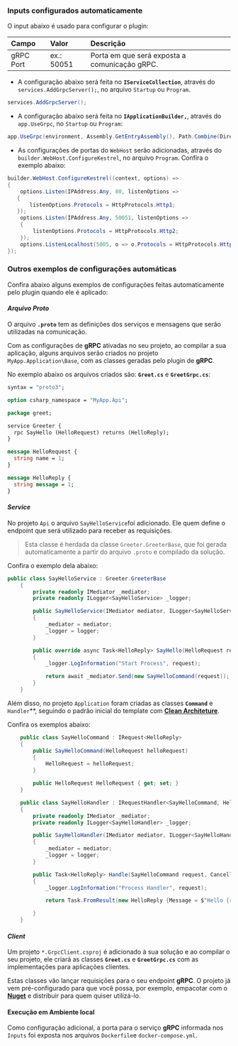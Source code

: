 ### **Inputs configurados automaticamente**  

O input abaixo é usado para configurar o plugin:  

| **Campo** | **Valor** | **Descrição** |
| :--- | :--- | :--- |
| gRPC Port | ex.: 50051 |  Porta em que será exposta a comunicação gRPC. |

- A configuração abaixo será feita no **`IServiceCollection`**, através do `services.AddGrpcServer();`, no arquivo `Startup` ou `Program`.      

```csharp
services.AddGrpcServer();
```

- A configuração abaixo será feita no **`IApplicationBuilder,`**, através do `app.UseGrpc`, no `Startup` ou `Program`:  

```csharp
app.UseGrpc(environment, Assembly.GetEntryAssembly(), Path.Combine(Directory.GetParent(environment.ContentRootPath).FullName, "Protos"));
```

- As configurações de portas do `WebHost` serão adicionadas, através do `builder.WebHost.ConfigureKestrel`, no arquivo `Program`. Confira o exemplo abaixo:   

```csharp
builder.WebHost.ConfigureKestrel((context, options) =>
{
    options.Listen(IPAddress.Any, 80, listenOptions =>
   {
       listenOptions.Protocols = HttpProtocols.Http1;
   });
    options.Listen(IPAddress.Any, 50051, listenOptions =>
    {
        listenOptions.Protocols = HttpProtocols.Http2;
    });
    options.ListenLocalhost(5005, o => o.Protocols = HttpProtocols.Http2); 
});
```

### **Outros exemplos de configurações automáticas**

Confira abaixo alguns exemplos de configurações feitas automaticamente pelo plugin quando ele é aplicado:  

#### ***Arquivo Proto***

O arquivo **`.proto`** tem as definições dos serviços e mensagens que serão utilizadas na comunicação.

Com as configurações de **gRPC** ativadas no seu projeto, ao compilar a sua aplicação, alguns arquivos serão criados no projeto `MyApp.Application\Base`, com as classes geradas pelo plugin de **gRPC**. 

No exemplo abaixo os arquivos criados são: **`Greet.cs`** e **`GreetGrpc.cs`**:  

```proto
syntax = "proto3";

option csharp_namespace = "MyApp.Api";

package greet;

service Greeter {
  rpc SayHello (HelloRequest) returns (HelloReply);
}

message HelloRequest {
  string name = 1;
}

message HelloReply {
  string message = 1;
}
```

#### ***Service***

No projeto `Api` o arquivo `SayHelloService`foi adicionado. Ele quem define o endpoint que será utilizado para receber as requisições.

> Esta classe é herdada da classe `Greeter.GreeterBase`, que foi gerada automaticamente a partir do arquivo `.proto` e compilado da solução.

Confira o exemplo dela abaixo:  

```csharp
public class SayHelloService : Greeter.GreeterBase
    {
        private readonly IMediator _mediator;
        private readonly ILogger<SayHelloService> _logger;

        public SayHelloService(IMediator mediator, ILogger<SayHelloService> logger)
        {
            _mediator = mediator;
            _logger = logger;
        }

        public override async Task<HelloReply> SayHello(HelloRequest request, ServerCallContext context)
        {
            _logger.LogInformation("Start Process", request);

            return await _mediator.Send(new SayHelloCommand(request));
        }
    }
```

Além disso, no projeto `Application` foram criadas as classes **`Command`** e `Handler`**, seguindo o padrão inicial do template com [**Clean Architeture**](https://www.zup.com.br/blog/clean-architecture-arquitetura-limpa). 

Confira os exemplos abaixo:  

```csharp
    public class SayHelloCommand : IRequest<HelloReply>
    {
        public SayHelloCommand(HelloRequest helloRequest)
        {
            HelloRequest = helloRequest;
        }

        public HelloRequest HelloRequest { get; set; }
    }
```

```csharp
    public class SayHelloHandler : IRequestHandler<SayHelloCommand, HelloReply>
    {
        private readonly IMediator _mediator;
        private readonly ILogger<SayHelloHandler> _logger;

        public SayHelloHandler(IMediator mediator, ILogger<SayHelloHandler> logger)
        {
            _mediator = mediator;
            _logger = logger;
        }

        public Task<HelloReply> Handle(SayHelloCommand request, CancellationToken cancellationToken)
        {
            _logger.LogInformation("Process Handler", request);

            return Task.FromResult(new HelloReply {Message = $"Hello {request.HelloRequest.Name }!"});

        }
    }
```

#### ***Client***

Um projeto `*.GrpcClient.csproj` é adicionado à sua solução e ao compilar o seu projeto, ele criará as classes **`Greet.cs`** e **`GreetGrpc.cs`** com as implementações para aplicações clientes. 

Estas classes vão lançar requisições para o seu endpoint **gRPC**. O projeto já vem pré-configurado para que você possa, por exemplo, empacotar com o [**Nuget**](https://www.nuget.org/packages/StackSpot.Grpc/) e distribuir para quem quiser utilizá-lo. 

#### **Execução em Ambiente local**  

Como configuração adicional, a porta para o serviço **gRPC** informada nos `Inputs` foi exposta nos arquivos `Dockerfile`e `docker-compose.yml`.
